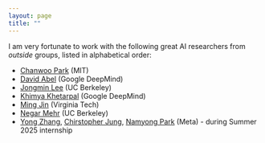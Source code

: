 ```yaml
---
layout: page
title: ""
---
```


I am very fortunate to work with the following great AI researchers from _outside_ groups, listed in alphabetical order:

- [Chanwoo Park](https://chanwoo-park-official.github.io/) (MIT)
- [David Abel](https://david-abel.github.io/) (Google DeepMind)
- [Jongmin Lee](https://www.jmlee.kr/) (UC Berkeley)
- [Khimya Khetarpal](https://kkhetarpal.github.io/) (Google DeepMind)
- [Ming Jin](http://www.jinming.tech/) (Virginia Tech)
- [Negar Mehr](https://negarmehr.com) (UC Berkeley)
- [Yong Zhang](https://nickyongzhang.github.io/), [Chirstopher Jung](https://www.chrisjung.net/), [Namyong Park](https://namyongpark.github.io/) (Meta) - during Summer 2025 internship
